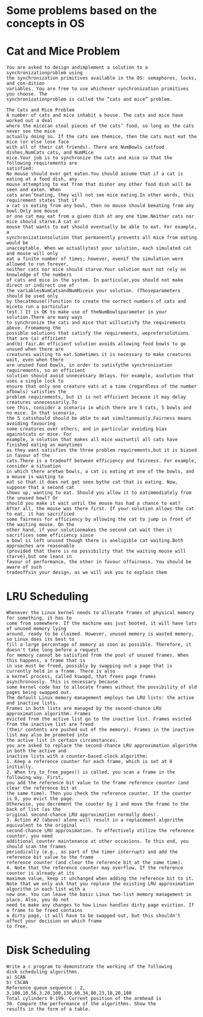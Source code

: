 # Some problems based on the concepts in OS

# Cat and Mice Problem
    You are asked to design andimplement a solution to a synchronizationproblem using
    the synchronization primitives available in the OS: semaphores, locks, and con-dition
    variables. You are free to use whichever synchronization primitives you choose. The
    synchronizationproblem is called the “cats and mice” problem.
    
    The Cats and Mice Problem
    A number of cats and mice inhabit a house. The cats and mice have worked out a deal
    where the micecan steal pieces of the cats’ food, so long as the cats never see the mice
    actually doing so. If the cats see themice, then the cats must eat the mice (or else lose face
    with all of their cat friends). There are NumBowls catfood dishes,NumCats cats, and NumMice
    mice.Your job is to synchronize the cats and mice so that the following requirements are
    satisfied:
    No mouse should ever get eaten.You should assume that if a cat is eating at a food dish, any
    mouse attempting to eat from that dishor any other food dish will be seen and eaten. When
    cats aren’teating, they will not see mice eating.In other words, this requirement states that if
    a cat is eating from any bowl, then no mouse should beeating from any bowl.Only one mouse
    or one cat may eat from a given dish at any one time.Neither cats nor mice should starve.A cat or
    mouse that wants to eat should eventually be able to eat. For example, a
    synchronizationsolution that permanently prevents all mice from eating would be
    unacceptable. When we actuallytest your solution, each simulated cat and mouse will only
    eat a finite number of times; however, evenif the simulation were allowed to run forever,
    neither cats nor mice should starve.Your solution must not rely on knowledge of the numbers
    of cats and mice in the system. In particular,you should not make direct or indirect use of
    the variablesNumCatsandNumMicein your solution. (Thoseparameters should be used only
    by thecatmouse()function to create the correct numbers of cats and miceto run a particular
    test.) It is OK to make use of theNumBowlsparameter in your solution.There are many ways
    to synchronize the cats and mice that willsatisfy the requirements above. Fromamong the
    possible solutions that satisfy the requirements, weprefersolutions that are (a) efficient
    and(b) fair.An efficient solution avoids allowing food bowls to go unused when there are
    creatures waiting to eat.Sometimes it is necessary to make creatures wait, even when there
    are unused food bowls, in order to satisfythe synchronization requirements, so an efficient
    solution should avoid unnecessary delays. For example, asolution that uses a single lock to
    ensure that only one creature eats at a time (regardless of the number ofbowls) satisfies the
    problem requirements, but it is not efficient because it may delay creatures unnecessarily.To
    see this, consider a scenario in which there are 5 cats, 5 bowls and no mice. In that scenario,
    the 5 catsshould should be able to eat simultaneously.Fairness means avoiding favouring
    some creatures over others, and in particular avoiding bias againstcats or mice. For
    example, a solution that makes all mice waituntil all cats have finished eating as manytimes
    as they want satisfies the three problem requirements,but it is biased in favour of the
    cats.There is a tradeoff between efficiency and fairness. For example, consider a situation
    in which there aretwo bowls, a cat is eating at one of the bowls, and a mouse is waiting to
    eat so that it does not get seen bythe cat that is eating. Now, suppose that a second cat
    shows up, wanting to eat. Should you allow it to eatimmediately from the unused bowl? Or
    should you make it wait until the mouse has had a chance to eat?
    After all, the mouse was there first. If your solution allows the cat to eat, it has sacrificed
    some fairness for efficiency by allowing the cat to jump in front of the waiting mouse. On the
    other hand, if your solutionmakes the second cat wait then it sacrifices some efficiency since
    a bowl is left unused though there is aneligible cat waiting.Both approaches are reasonable
    (provided that there is no possibility that the waiting mouse will starve),but one leans in
    favour of performance, the other in favour offairness. You should be aware of such
    tradeoffsin your design, as we will ask you to explain them

# LRU Scheduling
    Whenever the Linux kernel needs to allocate frames of physical memory for something, it has to
    come from somewhere. If the machine was just booted, it will have lots of unused memory lying
    around, ready to be claimed. However, unused memory is wasted memory, so Linux does its best to
    fill a large percentage of memory as soon as possible. Therefore, it doesn't take long before a request
    for memory cannot be satisfied from the pool of unused frames. When this happens, a frame that is
    in use must be freed, possibly by swapping out a page that is currently held in a frame. There is also
    a kernel process, called kswapd, that frees page frames asynchronously. This is necessary because
    some kernel code has to allocate frames without the possibility of old pages being swapped out.
    The default Linux memory management employs two LRU lists: the active and inactive lists.
    Frames in both lists are managed by the second-chance LRU approximation algorithm. Frames
    evicted from the active list go to the inactive list. Frames evicted from the inactive list are freed
    (their contents are pushed out of the memory). Frames in the inactive list may also be promoted into
    the active list in certain circumstances.
    you are asked to replace the second-chance LRU approximation algorithm in both the active and
    inactive lists with a counter-based clock algorithm:
    1. Keep a reference counter for each frame, which is set at 0 initially.
    2. When try_to_free_pages() is called, you scan a frame in the following way. First,
    you add the reference bit value to the frame reference counter (and clear the reference bit at
    the same time). Then you check the reference counter. If the counter is 0, you evict the page.
    Otherwise, you decrement the counter by 1 and move the frame to the back of list (as the
    original second-chance LRU approximation normally does).
    3. Action #2 (above) alone will result in a replacement algorithm equivalent to the original
    second-chance LRU approximation. To effectively utilize the reference counter, you need
    additional counter maintenance at other occasions. To this end, you should scan the frames
    periodically (e.g., as part of the timer interrupt) and add the reference bit value to the frame
    reference counter (and clear the reference bit at the same time).
    4. Note that the reference counter may overflow. If the reference counter is already at its
    maximum value, keep it unchanged when adding the reference bit to it.
    Note that we only ask that you replace the existing LRU approximation algorithm in each list with a
    new one. You can leave the basic Linux two-list memory management in place. Also, you do not
    need to make any changes to how Linux handles dirty page eviction. If a frame to be freed contains
    a dirty page, it will have to be swapped out, but this shouldn't affect your decision on which frame
    to free. 

# Disk Scheduling
    Write a c program to demonstrate the working of the following
    disk scheduling algorithms.
    a) SCAN
    b) CSCAN
    Reference queue sequence : 2,
    3,100,10,56,3,20,100,130,60,34,80,23,10,20,180
    Total cylinders 0-199. Current position of the armhead is
    30. Compare the performance of the algorithms. Show the
    results in the form of a table.
